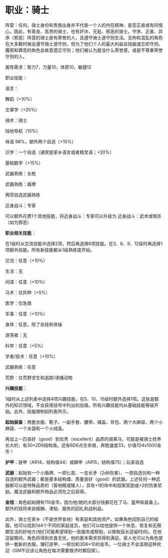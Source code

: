 # 职业：骑士

阵营：任何。骑士身份和贵族出身并不代表一个人的内在精神，是否正直或有同情心。因此，有善良、高贵的骑士，也有奸诈、无耻、邪恶的骑士。守序、正直、异序（邪恶）阵营的骑士是有荣誉的人，且遵守骑士道守则生活。无拘和混乱的角色在大多数时候会遵守骑士道守则，但为了他们个人的最大利益会扭曲或忘却守则。魔邪和罪恶的角色会故意遗忘守则；他们被认为是没什么荣誉感，或是不尊重荣誉守则的人。

属性需求：智力7，力量10，体质10，敏捷12

职业技能：

语言：

舞蹈（+10%）

文章学（+20%）

骑术：骑士

陆地导航（10%）

母语 98%，额外两个自选（+15%）

识字：一个自选（通常是家乡语言或者精灵语；+20%）

基础数学（+15%）

武器熟练：长枪

武器熟练：盾牌

两项自选武器熟练

近身战斗：专家

可以额外花费1个其他技能，将近身战斗：专家可以升级为
近身战斗：武术或暗杀（如为邪恶）

**职业相关技能**：

在1级时从交流技能中选择2项，然后再选择6项技能。在3、6、9、12级时再选择1项额外技能。所有新技能都从1级熟练度开始。

交流：任意（+10%）

生活：无

间谍：任意（+10%）

马术：仅异种（+5%）

医学：仅急救

军事：任意（+10%）

身体：任意，除了杂技和体操

游荡者：无

科学：任意（+5%）

学者/技术：任意（+10%）

武器熟练：任意

荒野：仅荒野求生和追踪/诱捕动物

**兴趣技能**：

1级时从上述列表中选择4项兴趣技能，在5、10、15级时额外选择1项。这些是额外的知识领域，不会获得括号中列出的加值。所有兴趣技能均从基础技能等级开始。此外，技能限制如列表所示。

**起始装备**：两套衣服、靴子、一副手套、腰带、铺盖、背包、两个大麻袋、两个小麻袋、一个水袋和一个火绒盒。

再加上一匹良好（good）到优秀（excellent）品质的骑乘马，可能是被骑士抚养长大的，有30+2D6结构值。还有6D6点生命值，奔跑速度33，价值1D4x1000金币！

**护甲**：链甲（AR14，结构值44）或鳞甲（AR15，结构值75）；玩家自选

**武器**：起始有一个小盾牌、一把匕首、一支长矛（2d6伤害）、一把自选剑和一种自选的额外武器；都是基本结构值、质量良好（good）的武器。上述任何一种武器都可以是特殊品质的（智地精或矮人），具有+1的命中和招架奖励或+2的伤害奖励。魔法武器和额外物品必须在之后获得。

**金钱**：角色起始拥有110金币，因为他/她的大部分钱都花在了马、盔甲和装备上。额外的钱将来自报酬、津贴、服务的回礼和战利品。

此外，骑士在家乡（不是世界各地）有家庭和其他资产。如果角色回到自己的祖国，他可以找到1d4个不同的家庭成员，他们可以给他提供一个休息、恢复和无限期生活的好地方(他们可能希望得到一些服务或帮助，以换取延长逗留时间)。在他逗留期间，角色将得到衣食无忧，他的基本需求将得到满足。家人也可以为角色提供一套新的衣服，镶钉皮甲，一把剑和3D6\*10的金币。一位骑士不会滥用这种欢迎（GM不应该让角色在每次需要救济时都回家）。
